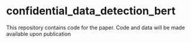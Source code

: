 # confidential_data_detection_bert
This repository contains code for the paper. Code and data will be made available upon publication
